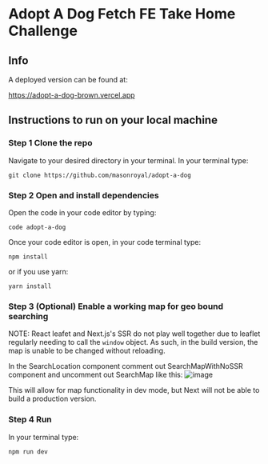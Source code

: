 # Adopt A Dog Fetch FE Take Home Challenge
## Info
A deployed version can be found at:

https://adopt-a-dog-brown.vercel.app

## Instructions to run on your local machine
### Step 1 Clone the repo
Navigate to your desired directory in your terminal.
In your terminal type:

`git clone https://github.com/masonroyal/adopt-a-dog`

### Step 2 Open and install dependencies
Open the code in your code editor by typing:

`code adopt-a-dog`

Once your code editor is open, in your code terminal type:

`npm install`

or if you use yarn:

`yarn install`


### Step 3 (Optional) Enable a working map for geo bound searching 
NOTE: React leafet and Next.js's SSR do not play well together due to leaflet regularly needing to call the `window` object. As such, in the build version, the map is unable to be changed without reloading.

In the SearchLocation component comment out SearchMapWithNoSSR component and uncomment out SearchMap like this: 
![image](https://github.com/masonroyal/adopt-a-dog/assets/90655588/5903bd08-58d1-48c1-a8f6-7a30f1675c86)

This will allow for map functionality in dev mode, but Next will not be able to build a production version.

### Step 4 Run
In your terminal type:

`npm run dev`
